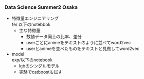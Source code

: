 ### Data Science Summer2 Osaka

- 特徴量エンジニアリング</br>fe/ 以下のnotebbok
    - 主な特徴量
        - 数値データ同士の比率、差分
        - userごとにanimeをテキストのように並べてword2vec
        - userとanimeを並べたものをテキストと見做してword2vec
- model</br>exp/以下のnotebook
    - lgbのシングルモデル
    - 実験でcatboostも試す